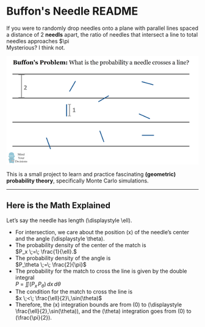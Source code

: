 # Buffon's Needle README

If you were to randomly drop needles onto a plane with parallel lines spaced a distance of 2 **needls** apart, the ratio of needles that intersect a line to total needles approaches $\pi\
Mysterious? I think not.  

![Buffon’s Needle Demo](buffons-needle-visual.png)

This is a small project to learn and practice fascinating **(geometric) probability theory**, specifically Monte Carlo simulations.

---

## Here is the Math Explained

Let’s say the needle has length \(\displaystyle \ell\).

- For intersection, we care about the position \(x\) of the needle’s center and the angle \(\displaystyle \theta\).
- The probability density of the center of the match is  
  $P_x \;=\; \frac{1}{\ell}.$
- The probability density of the angle is  
  $P_\theta \;=\; \frac{2}{\pi}$
- The probability for the match to cross the line is given by the double integral  
  $P \;=\; \iint \bigl(P_x \,P_\theta\bigr)\,dx\,d\theta$
- The condition for the match to cross the line is  
  $x \;<\; \frac{\ell}{2}\,\sin(\theta)$
- Therefore, the \(x\) integration bounds are from \(0\) to \(\displaystyle \frac{\ell}{2}\,\sin(\theta)\), and the \(\theta\) integration goes from \(0\) to \(\frac{\pi}{2}\).

